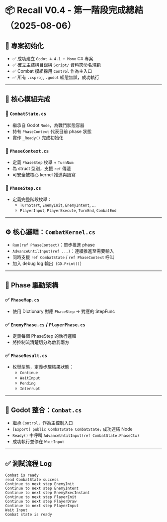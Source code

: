 # 📦 Recall V0.4 - 第一階段完成總結（2025-08-06）

## 📁 專案初始化
- ✅ 成功建立 `Godot 4.4.1 + Mono` C# 專案
- ✅ 確立主結構目錄與 `Script/` 資料夾命名規範
- ✅ Combat 模組採用 `Control` 作為主入口
- ✅ 所有 `.csproj`, `.godot` 組態無誤，成功執行

---

## 🧱 核心模組完成

### 🔷 `CombatState.cs`
- 繼承自 Godot `Node`，為戰鬥狀態容器
- 持有 `PhaseContext` 代表目前 phase 狀態
- 實作 `_Ready()` 完成初始化

### 🔷 `PhaseContext.cs`
- 定義 `PhaseStep` 枚舉 + `TurnNum`
- 為 struct 型別，支援 `ref` 傳遞
- 可安全被核心 kernel 推進與讀寫

### 🔷 `PhaseStep.cs`
- 定義完整階段枚舉：
  - `TurnStart`, `EnemyInit`, `EnemyIntent`, ...
  - `PlayerInput`, `PlayerExecute`, `TurnEnd`, `CombatEnd`

---

## ⚙️ 核心邏輯：`CombatKernel.cs`
- `Run(ref PhaseContext)`：單步推進 phase
- `AdvanceUntilInput(ref ...)`：連續推進至需要輸入
- 同時支援 `ref CombatState` / `ref PhaseContext` 呼叫
- 加入 debug log 輸出（`GD.Print()`）

---

## 🔄 Phase 驅動架構

### ✅ `PhaseMap.cs`
- 使用 Dictionary 對應 `PhaseStep` → 對應的 StepFunc

### ✅ `EnemyPhase.cs` / `PlayerPhase.cs`
- 定義每個 PhaseStep 的執行邏輯
- 將控制流清楚切分為敵我兩方

### ✅ `PhaseResult.cs`
- 枚舉型態，定義步驟結果狀態：
  - `Continue`
  - `WaitInput`
  - `Pending`
  - `Interrupt`

---

## 🔌 Godot 整合：`Combat.cs`
- 繼承 `Control`，作為主控制入口
- `[Export] public CombatState CombatState;` 成功連結 Node
- `Ready()` 中呼叫 `AdvanceUntilInput(ref CombatState.PhaseCtx)`
- 成功執行並停在 `WaitInput`

---

## ✅ 測試流程 Log

```text
Combat is ready
read CombatState success
Continue to next step EnemyInit
Continue to next step EnemyIntent
Continue to next step EnemyExecInstant
Continue to next step PlayerInit
Continue to next step PlayerDraw
Continue to next step PlayerInput
Wait Input
Combat state is ready
